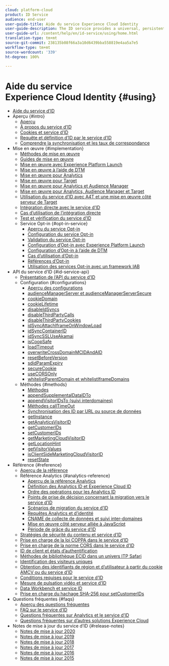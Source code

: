 ```yaml
---
cloud: platform-cloud
product: ID Service
audience: end-user
user-guide-title: Aide du service Experience Cloud Identity
user-guide-description: The ID service provides a universal, persistent ID that identifies your visitors across all the solutions in the Experience Cloud. It can replace ID generation code for services such as Analytics, Audience Manager, Target, and other Experience Cloud solutions or features.
user-guide-url: /content/help/en/id-service/using/home.html
translation-type: tm+mt
source-git-commit: 238135b08f66a3a10d6439bba558819e4aa5a7e5
workflow-type: tm+mt
source-wordcount: '339'
ht-degree: 100%

---
```



# Aide du service Experience Cloud Identity {#using}

+ [Aide du service d’ID](home.md)
+ Aperçu {#intro}
   + [Aperçu](introduction/overview.md)
   + [À propos du service d’ID](introduction/about-id-service.md)
   + [Cookies et service d’ID](introduction/cookies.md)
   + [Requête et définition d’ID par le service d’ID](introduction/id-request.md)
   + [Comprendre la synchronisation et les taux de correspondance](introduction/match-rates.md)
+ Mise en œuvre {#implementation}
   + [Méthodes de mise en œuvre](implementation-guides/implementation-methods.md)
   + [Guides de mise en œuvre](implementation-guides/implementation-guides.md)
   + [Mise en œuvre avec Experience Platform Launch](implementation-guides/ecid-implement-with-launch.md)
   + [Mise en œuvre à l’aide de DTM](implementation-guides/standard.md)
   + [Mise en œuvre pour Analytics](implementation-guides/setup-analytics.md)
   + [Mise en œuvre pour Target](implementation-guides/setup-target.md)
   + [Mise en œuvre pour Analytics et Audience Manager](implementation-guides/setup-aam-analytics.md)
   + [Mise en œuvre pour Analytics, Audience Manager et Target](implementation-guides/setup-aam-analytics-target.md)
   + [Utilisation du service d’ID avec A4T et une mise en œuvre côté serveur de Target](implementation-guides/ecid-a4t-target.md)
   + [Intégration directe avec le service d’ID](implementation-guides/direct-integration.md)
   + [Cas d’utilisation de l’intégration directe](implementation-guides/direct-integration-examples.md)
   + [Test et vérification du service d’ID](implementation-guides/test-verify.md)
   + Service Opt-in {#opt-in-service}
      + [Aperçu du service Opt-in](implementation-guides/opt-in-service/optin-overview.md)
      + [Configuration du service Opt-in](implementation-guides/opt-in-service/getting-started.md)
      + [Validation du service Opt-in](implementation-guides/opt-in-service/testing-optin-and-iab-plugin.md)
      + [Configuration d’Opt-in avec Experience Platform Launch](implementation-guides/opt-in-service/launch.md)
      + [Configuration d’Opt-in à l’aide de DTM](implementation-guides/opt-in-service/optin-dtm.md)
      + [Cas d’utilisation d’Opt-in](implementation-guides/opt-in-service/use-cases.md)
      + [Références d’Opt-in](implementation-guides/opt-in-service/api.md)
      + [Utilisation des services Opt-in avec un framework IAB](implementation-guides/opt-in-service/iab.md)
+ API du service d’ID {#id-service-api}
   + [Présentation de l’API du service d’ID](library/library.md)
   + Configuration {#configurations}
      + [Aperçu des configurations](library/function-vars/function-vars.md)
      + [audienceManagerServer et audienceManagerServerSecure](library/function-vars/subdomain-config.md)
      + [cookieDomain](library/function-vars/cookiedomain.md)
      + [cookieLifetime](library/function-vars/cookielifetime.md)
      + [disableIdSyncs](library/function-vars/disableidsync.md)
      + [disableThirdPartyCalls](library/function-vars/disablethirdpartycalls.md)
      + [disableThirdPartyCookies](library/function-vars/disable-cookies.md)
      + [idSyncAttachIframeOnWindowLoad](library/function-vars/idsyncattachiframeonwindowload.md)
      + [idSyncContainerID](library/function-vars/idsyncontainerid.md)
      + [idSyncSSLUseAkamai](library/function-vars/idsyncssluseakamai.md)
      + [isCoopSafe](library/function-vars/coopsafe.md)
      + [loadTimeout](library/function-vars/loadtimeout.md)
      + [overwriteCrossDomainMCIDAndAID](library/function-vars/overwrite-visitor-id.md)
      + [resetBeforeVersion](library/function-vars/resetbeforeversion.md)
      + [sdidParamExpiry](library/function-vars/sdidparamexpiry.md)
      + [secureCookie](library/function-vars/securecookie.md)
      + [useCORSOnly](library/function-vars/use-cors-only.md)
      + [whitelistParentDomain et whitelistIframeDomains](library/function-vars/whitelistdomain.md)
   + Méthodes {#methods}
      + [Méthodes](library/get-set/get-set.md)
      + [appendSupplementalDataIDTo](library/get-set/appendsupplementaldataidto.md)
      + [appendVisitorIDsTo (suivi interdomaines)](library/get-set/appendvisitorid.md)
      + [Méthodes callTimeOut](library/get-set/timeout-functions.md)
      + [Synchronisation des ID par URL ou source de données](library/get-set/idsync.md)
      + [getInstance](library/get-set/getinstance.md)
      + [getAnalyticsVisitorID](library/get-set/getanalyticsvisitorid.md)
      + [getCustomerIDs](library/get-set/getcustomerids.md)
      + [setCustomerIDs](library/get-set/setcustomerids.md)
      + [getMarketingCloudVisitorID](library/get-set/getmcvid.md)
      + [getLocationHint](library/get-set/getlocationhint.md)
      + [getVisitorValues](library/get-set/getvisitorvalues.md)
      + [isClientSideMarketingCloudVisitorID](library/get-set/client-side-id.md)
      + [resetState](library/get-set/resetstate.md)
+ Référence {#reference}
   + [Aperçu de la référence](reference/reference.md)
   + Référence Analytics {#analytics-reference}
      + [Aperçu de la référence Analytics](reference/analytics-reference/analytics-reference.md)
      + [Définition des Analytics ID et Experience Cloud ID](reference/analytics-reference/analytics-ids.md)
      + [Ordre des opérations pour les Analytics ID](reference/analytics-reference/analytics-order-of-operations.md)
      + [Points de prise de décision concernant la migration vers le service d’ID](reference/analytics-reference/migration-decisions.md)
      + [Scénarios de migration du service d’ID](reference/analytics-reference/migration-scenarios.md)
      + [Requêtes Analytics et d’identité](reference/analytics-reference/legacy-analytics.md)
      + [CNAME de collecte de données et suivi inter-domaines](reference/analytics-reference/cname.md)
      + [Mise en œuvre côté serveur alliée à JavaScript](reference/analytics-reference/server-side.md)
      + [Période de grâce du service d’ID](reference/analytics-reference/grace-period.md)
   + [Stratégies de sécurité du contenu et service d’ID](reference/csp.md)
   + [Prise en charge de la loi COPPA dans le service d’ID](reference/coppa.md)
   + [Prise en charge de la norme CORS dans le service d’ID](reference/cors.md)
   + [ID de client et états d’authentification](reference/authenticated-state.md)
   + [Méthodes de bibliothèque ECID dans un univers ITP Safari](reference/ecid-library-methods.md)
   + [Identification des visiteurs uniques](reference/unique-vis-method.md)
   + [Obtention des identifiants de région et d’utilisateur à partir du cookie AMCV ou du service d’ID](reference/regions.md)
   + [Conditions requises pour le service d’ID](reference/requirements.md)
   + [Mesure de pulsation vidéo et service d’ID](reference/heartbeat.md)
   + [Data Workbench et service ID](reference/dwb.md)
   + [Prise en charge du hachage SHA-256 pour setCustomerIDs](reference/hashing-support.md)
+ Questions fréquentes {#faqs}
   + [Aperçu des questions fréquentes](faq-intro/faq-intro.md)
   + [FAQ sur le service d’ID](faq-intro/faq.md)
   + [Questions fréquentes sur Analytics et le service d’ID](faq-intro/analytics-faq.md)
   + [Questions fréquentes sur d’autres solutions Experience Cloud](faq-intro/other-faq.md)
+ Notes de mise à jour du service d’ID {#release-notes}
   + [Notes de mise à jour 2020](release-notes/release-notes.md)
   + [Notes de mise à jour 2019](release-notes/notes-2019.md)
   + [Notes de mise à jour 2018](release-notes/notes-2018.md)
   + [Notes de mise à jour 2017](release-notes/notes-2017.md)
   + [Notes de mise à jour 2016](release-notes/notes-2016.md)
   + [Notes de mise à jour 2015](release-notes/notes-2015.md)
